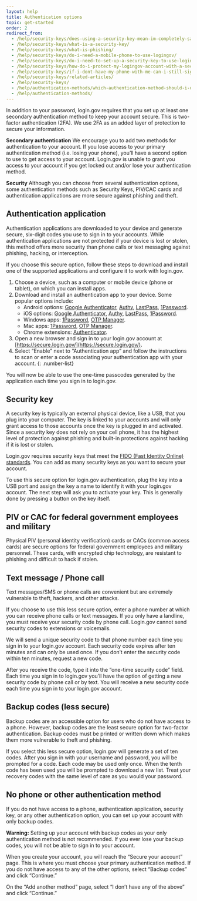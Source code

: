 ```yaml
---
layout: help
title: Authentication options
topic: get-started
order: 2
redirect_from:
  - /help/security-keys/does-using-a-security-key-mean-im-completely-safe-from-phishing/
  - /help/security-keys/what-is-a-security-key/
  - /help/security-keys/what-is-phishing/
  - /help/security-keys/do-i-need-a-mobile-phone-to-use-logingov/
  - /help/security-keys/do-i-need-to-set-up-a-security-key-to-use-logingov/
  - /help/security-keys/how-do-i-protect-my-logingov-account-with-a-security-key/
  - /help/security-keys/if-i-dont-have-my-phone-with-me-can-i-still-sign-in/
  - /help/security-keys/related-articles/
  - /help/security-keys/
  - /help/authentication-methods/which-authentication-method-should-i-use/
  - /help/authentication-methods/
---
```


In addition to your password, login.gov requires that you set up at least one secondary authentication method to keep your account secure. This is two-factor authentication (2FA). We use 2FA as an added layer of protection to secure your information.

**Secondary authentication**
We encourage you to add two methods for authentication to your account. If you lose access to your primary authentication method (i.e. losing your phone), you’ll have a second option to use to get access to your account. Login.gov is unable to grant you access to your account if you get locked out and/or lose your authentication method.

**Security**
Although you can choose from several authentication options, some authentication methods such as Security Keys, PIV/CAC cards and authentication applications are more secure against phishing and theft.

## Authentication application

Authentication applications are downloaded to your device and generate secure, six-digit codes you use to sign in to your accounts. While authentication applications are not protected if your device is lost or stolen, this method offers more security than phone calls or text messaging against phishing, hacking, or interception.

If you choose this secure option, follow these steps to download and install one of the supported applications and configure it to work with login.gov.

1. Choose a device, such as a computer or mobile device (phone or tablet), on which you can install apps.
1. Download and install an authentication app to your device. Some popular options include:
   - Android options: [Google Authenticator](https://play.google.com/store/apps/details?id=com.google.android.apps.authenticator2&hl=en), [Authy](https://authy.com/), [LastPass](https://lastpass.com/), [1Password](https://1password.com/).
   - iOS options: [Google Authenticator](https://itunes.apple.com/us/app/google-authenticator/id388497605?mt=8), [Authy](https://authy.com/), [LastPass](https://1password.com/), [1Password](https://1password.com/).
   - Windows apps: [1Password](https://1password.com/), [OTP Manager](https://www.microsoft.com/en-us/store/p/otp-manager/9nblggh6hngn).
   - Mac apps: [1Password](https://1password.com/), [OTP Manager](https://itunes.apple.com/us/app/otp-manager/id928941247?mt=12).
   - Chrome extensions: [Authenticator](https://chrome.google.com/webstore/detail/authenticator/bhghoamapcdpbohphigoooaddinpkbai?hl=en).
1. Open a new browser and sign in to your login.gov account at [https://secure.login.gov/](https://secure.login.gov/).
1. Select “Enable” next to “Authentication app” and follow the instructions to scan or enter a code associating your authentication app with your account.
{: .number-list}

You will now be able to use the one-time passcodes generated by the application each time you sign in to login.gov.

## Security key

A security key is typically an external physical device, like a USB, that you plug into your computer. The key is linked to your accounts and will only grant access to those accounts once the key is plugged in and activated. Since a security key does not rely on your cell phone, it has the highest level of protection against phishing and built-in protections against hacking if it is lost or stolen.

Login.gov requires security keys that meet the [FIDO (Fast Identity Online) standards](https://fidoalliance.org/). You can add as many security keys as you want to secure your account.

To use this secure option for login.gov authentication, plug the key into a USB port and assign the key a name to identify it with your login.gov account. The next step will ask you to activate your key. This is generally done by pressing a button on the key itself.

## PIV or CAC for federal government employees and military

Physical PIV (personal identity verification) cards or CACs (common access cards) are secure options for federal government employees and military personnel. These cards, with encrypted chip technology, are resistant to phishing and difficult to hack if stolen.

## Text message / Phone call

Text messages/SMS or phone calls are convenient but are extremely vulnerable to theft, hackers, and other attacks.

If you choose to use this less secure option, enter a phone number at which you can receive phone calls or text messages. If you only have a landline, you must receive your security code by phone call. Login.gov cannot send security codes to extensions or voicemails.

We will send a unique security code to that phone number each time you sign in to your login.gov account. Each security code expires after ten minutes and can only be used once. If you don’t enter the security code within ten minutes, request a new code.

After you receive the code, type it into the “one-time security code” field. Each time you sign in to login.gov you’ll have the option of getting a new security code by phone call or by text. You will receive a new security code each time you sign in to your login.gov account.

## Backup codes (less secure)

Backup codes are an accessible option for users who do not have access to a phone. However, backup codes are the least secure option for two-factor authentication. Backup codes must be printed or written down which makes them more vulnerable to theft and phishing.

If you select this less secure option, login.gov will generate a set of ten codes. After you sign in with your username and password, you will be prompted for a code. Each code may be used only once. When the tenth code has been used you will be prompted to download a new list. Treat your recovery codes with the same level of care as you would your password.

## No phone or other authentication method

If you do not have access to a phone, authentication application, security key, or any other authentication option, you can set up your account with only backup codes.

**Warning:** Setting up your account with backup codes as your only authentication method is not recommended. If you ever lose your backup codes, you will not be able to sign in to your account.

When you create your account, you will reach the “Secure your account” page. This is where you must choose your primary authentication method. If you do not have access to any of the other options, select “Backup codes” and click “Continue.”

On the “Add another method” page, select “I don’t have any of the above” and click “Continue.”
